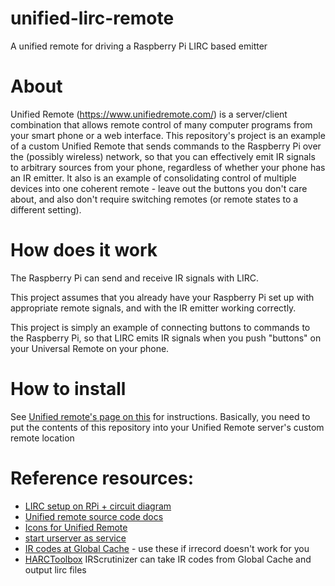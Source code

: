 # unified-lirc-remote 
A unified remote for driving a Raspberry Pi LIRC based emitter

# About 
Unified Remote (https://www.unifiedremote.com/) is a server/client
combination that allows remote control of many computer programs from your smart
phone or a web interface. This repository's project is an example of a custom
Unified Remote that sends commands to the Raspberry Pi over the (possibly
wireless) network, so that you can effectively emit IR signals to arbitrary
sources from your phone, regardless of whether your phone has an IR emitter. It
also is an example of consolidating control of multiple devices into one
coherent remote - leave out the buttons you don't care about, and also don't
require switching remotes (or remote states to a different setting).

# How does it work 

The Raspberry Pi can send and receive IR signals with LIRC.

This project assumes that you already have your Raspberry Pi set up with
appropriate remote signals, and with the IR emitter working correctly.

This project is simply an example of connecting buttons to commands to
the Raspberry Pi, so that LIRC emits IR signals when you push "buttons"
on your Universal Remote on your phone.

# How to install 

See
[Unified remote's page on this](https://www.unifiedremote.com/tutorials/how-to-install-a-custom-remote) for
instructions. Basically, you need to put the contents of this repository into
your Unified Remote server's custom remote location

# Reference resources:

  - [LIRC setup on RPi + circuit diagram](http://alexba.in/blog/2013/01/06/setting-up-lirc-on-the-raspberrypi/)
  - [Unified remote source code docs](https://github.com/unifiedremote/Docs)  
  - [Icons for Unified Remote](https://github.com/unifiedremote/Docs/blob/master/res/icons.md)
  - [start urserver as service](https://github.com/qbwaggle/vpnkillswitch/tree/master/urserver)
  - [IR codes at Global Cache](https://irdb.globalcache.com/Home/Database) - use these if irrecord doesn't work for you
  - [HARCToolbox](http://www.harctoolbox.org/) IRScrutinizer can take IR codes from Global Cache and output lirc files
